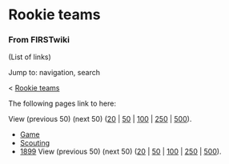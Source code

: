 # Rookie teams

### From FIRSTwiki

(List of links)

Jump to: navigation, search

&lt; [Rookie teams](/index.php?title=Rookie_teams&redirect=no "Rookie teams" )  

The following pages link to here:

View (previous 50) (next 50)
([20](/index.php?title=Special:Whatlinkshere/Rookie_teams&limit=20&from=0
"Special:Whatlinkshere/Rookie teams" ) |
[50](/index.php?title=Special:Whatlinkshere/Rookie_teams&limit=50&from=0
"Special:Whatlinkshere/Rookie teams" ) |
[100](/index.php?title=Special:Whatlinkshere/Rookie_teams&limit=100&from=0
"Special:Whatlinkshere/Rookie teams" ) |
[250](/index.php?title=Special:Whatlinkshere/Rookie_teams&limit=250&from=0
"Special:Whatlinkshere/Rookie teams" ) |
[500](/index.php?title=Special:Whatlinkshere/Rookie_teams&limit=500&from=0
"Special:Whatlinkshere/Rookie teams" )).

  * [Game](Game "Game" )
  * [Scouting](Scouting "Scouting" )
  * [1899](1899 "1899" )
View (previous 50) (next 50)
([20](/index.php?title=Special:Whatlinkshere/Rookie_teams&limit=20&from=0
"Special:Whatlinkshere/Rookie teams" ) |
[50](/index.php?title=Special:Whatlinkshere/Rookie_teams&limit=50&from=0
"Special:Whatlinkshere/Rookie teams" ) |
[100](/index.php?title=Special:Whatlinkshere/Rookie_teams&limit=100&from=0
"Special:Whatlinkshere/Rookie teams" ) |
[250](/index.php?title=Special:Whatlinkshere/Rookie_teams&limit=250&from=0
"Special:Whatlinkshere/Rookie teams" ) |
[500](/index.php?title=Special:Whatlinkshere/Rookie_teams&limit=500&from=0
"Special:Whatlinkshere/Rookie teams" )).

